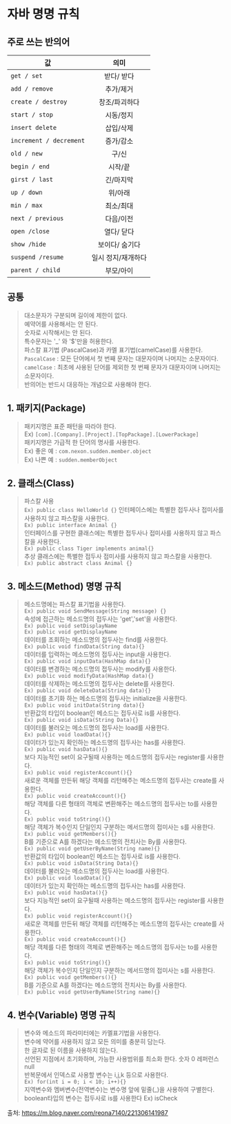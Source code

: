 # 자바 명명 규칙

## 주로 쓰는 반의어


값 | 의미 
---|:---:
`get / set` | 받다/ 받다
`add / remove` | 추가/제거
`create / destroy` | 창조/파괴하다
`start / stop` | 시동/정지
`insert delete` | 삽입/삭제
`increment / decrement` | 증가/감소
`old / new` | 구/신
`begin / end` | 시작/끝
`girst / last` | 긴/마지막
`up / down` | 위/아래
`min / max` | 최소/최대
`next / previous` | 다음/이전
`open /close` | 열다/ 닫다
`show /hide` | 보이다/ 숨기다
`suspend /resume` | 일시 정지/재개하다
`parent / child` | 부모/아이

## 공통
>대소문자가 구분되며 길이에 제한이 없다.  
예약어를 사용해서는 안 된다.  
숫자로 시작해서는 안 된다.  
특수문자는 '_' 와 '$'만을 허용한다.  
파스칼 표기법 (PascalCase)과 카멜 표기법(camelCase)를 사용한다.  
`PascalCase` : 모든 단어에서 첫 번째 문자는 대문자이며 나머지는 소문자이다.  
`camelCase` : 최초에 사용된 단어를 제외한 첫 번째 문자가 대문자이며 나머지는 소문자이다.  
반의어는 반드시 대응하는 개념으로 사용해야 한다.

## 1. 패키지(Package)
>패키지명은 표준 패턴을 따라야 한다.  
Ex) `[com].[Company].[Project].[TopPackage].[LowerPackage]`  
패키지명은 가급적 한 단어의 명사를 사용한다.  
Ex) 좋은 예 : `com.nexon.sudden.member.object`  
Ex)  나쁜 예 : `sudden.memberObject`

## 2. 클래스(Class)
>파스칼 사용  
`Ex) public class HelloWorld {}`
인터페이스에는 특별한 접두사나 접미사를 사용하지 않고 파스칼을 사용한다.  
`Ex) public interface Animal {}`  
인터페이스를 구현한 클래스에는 특별한 접두사나 접미사를 사용하지 않고 파스칼을 사용한다.  
`Ex) public class Tiger implements animal{}`  
추상 클래스에는 특별한 접두사 접미사를 사용하지 않고 파스칼을 사용한다.  
`Ex) public abstract class Animal {}`  

## 3. 메소드(Method) 명명 규칙

> 메소드명에는 파스칼 표기법을 사용한다.  
`Ex) public void SendMessage(String message) {}`  
속성에 접근하는 메소드명의 접두사는 'get','set'을 사용한다.  
`Ex) public void setDisplayName`  
`Ex) public void getDisplayName`  
데이터를 조회하는 메소드명의 접두사는 find를 사용한다.  
`Ex) public void findData(String data){}`  
데이터를 입력하는 메소드명의 접두사는 input을 사용한다.  
`Ex) public void inputData(HashMap data){}`  
데이터를 변경하는 메소드명의 접두사는 modify를 사용한다.  
`Ex) public void modifyData(HashMap data){}`  
데이터를 삭제하는 메소드명의 접두사는 delete를 사용한다.  
`Ex) public void deleteData(String data){}`  
데이터를 초기화 하는 메소드명의 접두사는 initialize을 사용한다.  
`Ex) public void initData(String data){}`  
반환값의 타입이 boolean인 메소드는 접두사로 is를 사용한다.  
`Ex) public void isData(String Data){}`  
데이터를 불러오는 메소드명의 접두사는 load를 사용한다.  
`Ex) public void loadData(){}`  
데이터가 있는지 확인하는 메소드명의 접두사는 has를 사용한다.  
`Ex) public void hasData(){}`  
보다 지능적인 set이 요구될때 사용하는 메소드명의 접두사는 register를 사용한다.  
`Ex) public void registerAccount(){}`  
새로운 객체를 만든뒤 해당 객체를 리턴해주는 메소드명의 접두사는 create를 사용한다.  
`Ex) public void createAccount(){}`  
해당 객체를 다른 형태의 객체로 변환해주는 메소드명의 접두사는 to를 사용한다.  
`Ex) public void toString(){}`  
해당 객체가 복수인지 단일인지 구분하는 메서드명의 접미사는 s를 사용한다.  
`Ex) public void getMembers(){}`  
B를 기준으로 A를 하겠다는 메소드명의 전치사는 By를 사용한다.  
`Ex) public void getUserByName(String name){}`  
반환값의 타입이 boolean인 메소드는 접두사로 is를 사용한다.  
`Ex) public void isData(String Data){}`  
데이터를 불러오는 메소드명의 접두사는 load를 사용한다.  
`Ex) public void loadData(){}`  
데이터가 있는지 확인하는 메소드명의 접두사는 has를 사용한다.  
`Ex) public void hasData(){}`  
보다 지능적인 set이 요구될때 사용하는 메소드명의 접두사는 register를 사용한다.  
`Ex) public void registerAccount(){}`  
새로운 객체를 만든뒤 해당 객체를 리턴해주는 메소드명의 접두사는 create를 사용한다.  
`Ex) public void createAccount(){}`  
해당 객체를 다른 형태의 객체로 변환해주는 메소드명의 접두사는 to를 사용한다.  
`Ex) public void toString(){}`  
해당 객체가 복수인지 단일인지 구분하는 메서드명의 접미사는 s를 사용한다.  
`Ex) public void getMembers(){}`  
B를 기준으로 A를 하겠다는 메소드명의 전치사는 By를 사용한다.  
`Ex) public void getUserByName(String name){}`

## 4. 변수(Variable) 명명 규칙

> 변수와 메소드의 파라미터에는 카멜표기법을 사용한다.  
변수에 약어를 사용하지 않고 모든 의미를 충분히 담는다.  
한 글자로 된 이름을 사용하지 않는다.  
선언된 지점에서 초기화하며, 가능한 사용범위를 최소화 한다. 숫자 0 레퍼런스 null  
반복문에서 인덱스로 사용할 변수는 i,j,k 등으로 사용한다.  
`Ex) for(int i = 0; i < 10; i++){}`  
지역변수와 멤버변수(전역변수)는 변수명 앞에 밑줄(_)을 사용하여 구별한다.  
boolean타입의 변수는 접두사로 is를 사용한다 Ex) isCheck  

출처: https://m.blog.naver.com/reona7140/221306141987